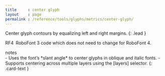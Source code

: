 ```yaml
---
title     : center glyph
layout    : page
permalink : /reference/tools/glyphs/metrics/center-glyph/
---
```


Center glyph contours by equalizing left and right margins.
{: .lead }

<span class="badge text-bg-primary rounded-0">RF4</span> RoboFont 3 code which does not need to change for RoboFont 4.  


<div class="card bg-light my-3 rounded-0">
<div class="card-header">notes</div>
<div class="card-body" markdown='1'>
- Uses the font’s *slant angle* to center glyphs in oblique and italic fonts.
- Supports centering across multiple layers using the [layers] selector.
{: .card-text }
</div>
</div>

[layers]: ../../modifiers/layers/
